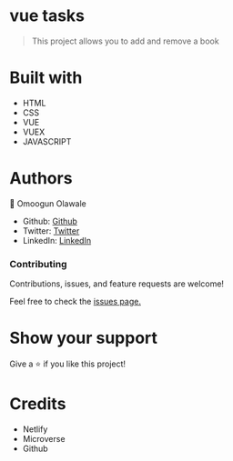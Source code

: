 # vue tasks

> This project allows you to add and remove a book
# Built with 

- HTML
- CSS
- VUE
- VUEX
- JAVASCRIPT

# Authors
:bust_in_silhouette: Omoogun Olawale

- Github: [Github](https://github.com/olawale-o)
- Twitter: [Twitter](https://twitter.com/ibreaktherules)
- LinkedIn: [LinkedIn](https://www.linkedin.com/in/olawale-omoogun-330a051b1/)

### Contributing
Contributions, issues, and feature requests are welcome!

Feel free to check the [issues page.](https://github.com/olawale-o/vue-tasks/issues)

# Show your support
Give a :star: if you like this project!

# Credits
- Netlify
- Microverse
- Github
